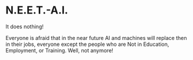# N.E.E.T.-A.I.
It does nothing!


Everyone is afraid that in the near future AI and machines will replace then in their jobs, everyone except the people who are Not in Education, Employment, or Training.
Well, not anymore!
